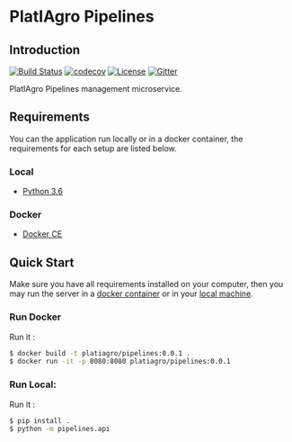# PlatIAgro Pipelines

## Introduction

[![Build Status](https://travis-ci.com/platiagro/pipelines.svg?branch=master)](https://travis-ci.com/platiagro/pipelines)
[![codecov](https://codecov.io/gh/platiagro/pipelines/branch/master/graph/badge.svg)](https://codecov.io/gh/platiagro/pipelines)
[![License](https://img.shields.io/badge/License-Apache%202.0-blue.svg)](https://opensource.org/licenses/Apache-2.0)
[![Gitter](https://badges.gitter.im/platiagro/community.svg)](https://gitter.im/platiagro/community?utm_source=badge&utm_medium=badge&utm_campaign=pr-badge)

PlatIAgro Pipelines management microservice.

## Requirements

You can the application run locally or in a docker container, the requirements for each setup are listed below.

### Local

- [Python 3.6](https://www.python.org/downloads/)

### Docker

- [Docker CE](https://www.docker.com/get-docker)

## Quick Start

Make sure you have all requirements installed on your computer, then you may run the server in a [docker container](#run-docker) or in your [local machine](#run-local).<br>

### Run Docker

Run it :

```bash
$ docker build -t platiagro/pipelines:0.0.1 .
$ docker run -it -p 8080:8080 platiagro/pipelines:0.0.1
```

### Run Local:

Run it :

```bash
$ pip install .
$ python -m pipelines.api
```